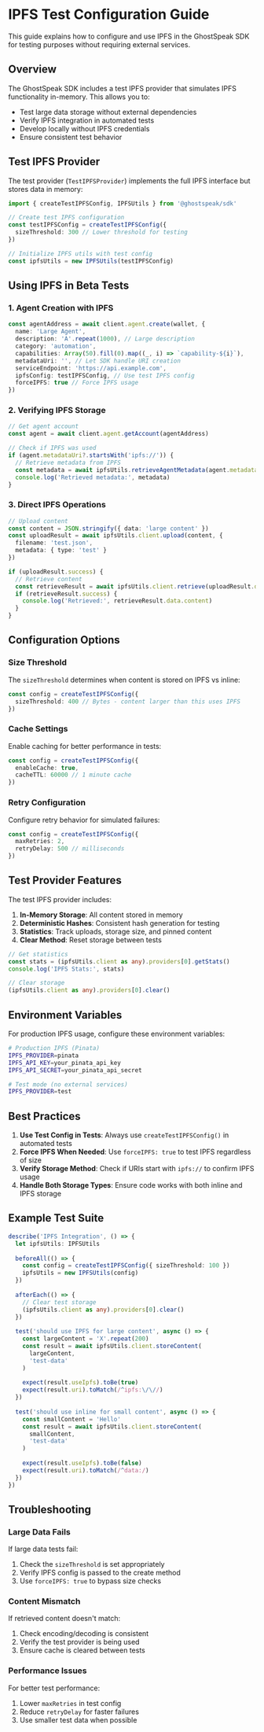 # IPFS Test Configuration Guide

This guide explains how to configure and use IPFS in the GhostSpeak SDK for testing purposes without requiring external services.

## Overview

The GhostSpeak SDK includes a test IPFS provider that simulates IPFS functionality in-memory. This allows you to:

- Test large data storage without external dependencies
- Verify IPFS integration in automated tests
- Develop locally without IPFS credentials
- Ensure consistent test behavior

## Test IPFS Provider

The test provider (`TestIPFSProvider`) implements the full IPFS interface but stores data in memory:

```typescript
import { createTestIPFSConfig, IPFSUtils } from '@ghostspeak/sdk'

// Create test IPFS configuration
const testIPFSConfig = createTestIPFSConfig({
  sizeThreshold: 300 // Lower threshold for testing
})

// Initialize IPFS utils with test config
const ipfsUtils = new IPFSUtils(testIPFSConfig)
```

## Using IPFS in Beta Tests

### 1. Agent Creation with IPFS

```typescript
const agentAddress = await client.agent.create(wallet, {
  name: 'Large Agent',
  description: 'A'.repeat(1000), // Large description
  category: 'automation',
  capabilities: Array(50).fill(0).map((_, i) => `capability-${i}`),
  metadataUri: '', // Let SDK handle URI creation
  serviceEndpoint: 'https://api.example.com',
  ipfsConfig: testIPFSConfig, // Use test IPFS config
  forceIPFS: true // Force IPFS usage
})
```

### 2. Verifying IPFS Storage

```typescript
// Get agent account
const agent = await client.agent.getAccount(agentAddress)

// Check if IPFS was used
if (agent.metadataUri?.startsWith('ipfs://')) {
  // Retrieve metadata from IPFS
  const metadata = await ipfsUtils.retrieveAgentMetadata(agent.metadataUri)
  console.log('Retrieved metadata:', metadata)
}
```

### 3. Direct IPFS Operations

```typescript
// Upload content
const content = JSON.stringify({ data: 'large content' })
const uploadResult = await ipfsUtils.client.upload(content, {
  filename: 'test.json',
  metadata: { type: 'test' }
})

if (uploadResult.success) {
  // Retrieve content
  const retrieveResult = await ipfsUtils.client.retrieve(uploadResult.data.hash)
  if (retrieveResult.success) {
    console.log('Retrieved:', retrieveResult.data.content)
  }
}
```

## Configuration Options

### Size Threshold

The `sizeThreshold` determines when content is stored on IPFS vs inline:

```typescript
const config = createTestIPFSConfig({
  sizeThreshold: 400 // Bytes - content larger than this uses IPFS
})
```

### Cache Settings

Enable caching for better performance in tests:

```typescript
const config = createTestIPFSConfig({
  enableCache: true,
  cacheTTL: 60000 // 1 minute cache
})
```

### Retry Configuration

Configure retry behavior for simulated failures:

```typescript
const config = createTestIPFSConfig({
  maxRetries: 2,
  retryDelay: 500 // milliseconds
})
```

## Test Provider Features

The test IPFS provider includes:

1. **In-Memory Storage**: All content stored in memory
2. **Deterministic Hashes**: Consistent hash generation for testing
3. **Statistics**: Track uploads, storage size, and pinned content
4. **Clear Method**: Reset storage between tests

```typescript
// Get statistics
const stats = (ipfsUtils.client as any).providers[0].getStats()
console.log('IPFS Stats:', stats)

// Clear storage
(ipfsUtils.client as any).providers[0].clear()
```

## Environment Variables

For production IPFS usage, configure these environment variables:

```bash
# Production IPFS (Pinata)
IPFS_PROVIDER=pinata
IPFS_API_KEY=your_pinata_api_key
IPFS_API_SECRET=your_pinata_api_secret

# Test mode (no external services)
IPFS_PROVIDER=test
```

## Best Practices

1. **Use Test Config in Tests**: Always use `createTestIPFSConfig()` in automated tests
2. **Force IPFS When Needed**: Use `forceIPFS: true` to test IPFS regardless of size
3. **Verify Storage Method**: Check if URIs start with `ipfs://` to confirm IPFS usage
4. **Handle Both Storage Types**: Ensure code works with both inline and IPFS storage

## Example Test Suite

```typescript
describe('IPFS Integration', () => {
  let ipfsUtils: IPFSUtils
  
  beforeAll(() => {
    const config = createTestIPFSConfig({ sizeThreshold: 100 })
    ipfsUtils = new IPFSUtils(config)
  })
  
  afterEach(() => {
    // Clear test storage
    (ipfsUtils.client as any).providers[0].clear()
  })
  
  test('should use IPFS for large content', async () => {
    const largeContent = 'X'.repeat(200)
    const result = await ipfsUtils.client.storeContent(
      largeContent, 
      'test-data'
    )
    
    expect(result.useIpfs).toBe(true)
    expect(result.uri).toMatch(/^ipfs:\/\//)
  })
  
  test('should use inline for small content', async () => {
    const smallContent = 'Hello'
    const result = await ipfsUtils.client.storeContent(
      smallContent, 
      'test-data'
    )
    
    expect(result.useIpfs).toBe(false)
    expect(result.uri).toMatch(/^data:/)
  })
})
```

## Troubleshooting

### Large Data Fails

If large data tests fail:
1. Check the `sizeThreshold` is set appropriately
2. Verify IPFS config is passed to the create method
3. Use `forceIPFS: true` to bypass size checks

### Content Mismatch

If retrieved content doesn't match:
1. Check encoding/decoding is consistent
2. Verify the test provider is being used
3. Ensure cache is cleared between tests

### Performance Issues

For better test performance:
1. Lower `maxRetries` in test config
2. Reduce `retryDelay` for faster failures
3. Use smaller test data when possible